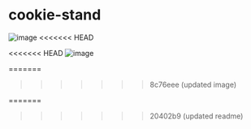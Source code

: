 # cookie-stand

![image](https://github.com/Jpauljonesii/cookie-stand/assets/131941162/01f927f8-ee6b-4411-8648-23e58763a902)
<<<<<<< HEAD

<<<<<<< HEAD
![image](https://github.com/Jpauljonesii/cookie-stand/assets/131941162/215ad885-f254-4bcc-8d25-bba5fc67c469)

=======
>>>>>>> 8c76eee (updated image)

=======
>>>>>>> 20402b9 (updated readme)
